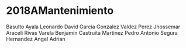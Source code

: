 # 2018AMantenimiento
Basulto Ayala Leonardo
David Garcia Gonzalez
Valdez Perez Jhossemar Araceli 
Rivas Varela Benjamin
Castruita Martinez Pedro Antonio
Segura Hernandez Angel Adrian
